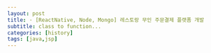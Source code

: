 ```yaml
---
layout: post
title: · [ReactNative, Node, Mongo] 레스토랑 무인 주문결제 플랫폼 개발
subtitle: class to function...
categories: [history]
tags: [java,jsp]
---
```


